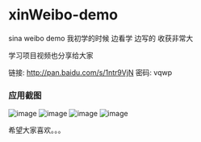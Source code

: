 # xinWeibo-demo
sina weibo demo 
我初学的时候 边看学 边写的 收获非常大

学习项目视频也分享给大家 

链接: http://pan.baidu.com/s/1ntr9VjN 密码: vqwp

### 应用截图

![image](https://raw.githubusercontent.com/12207480/xinWeibo-demo/master/Screenshot/iOS%20Simulator%20Screen%20Shot%202015%E5%B9%B43%E6%9C%8820%E6%97%A5%20%E4%B8%8B%E5%8D%8811.18.25.png)
![image](https://raw.githubusercontent.com/12207480/xinWeibo-demo/master/Screenshot/iOS%20Simulator%20Screen%20Shot%202015%E5%B9%B43%E6%9C%8820%E6%97%A5%20%E4%B8%8B%E5%8D%8811.18.49.png)
![image](https://raw.githubusercontent.com/12207480/xinWeibo-demo/master/Screenshot/iOS%20Simulator%20Screen%20Shot%202015%E5%B9%B43%E6%9C%8820%E6%97%A5%20%E4%B8%8B%E5%8D%8811.19.01.png)
![image](https://raw.githubusercontent.com/12207480/xinWeibo-demo/master/Screenshot/iOS%20Simulator%20Screen%20Shot%202015%E5%B9%B43%E6%9C%8820%E6%97%A5%20%E4%B8%8B%E5%8D%8811.19.09.png)

希望大家喜欢。。。
